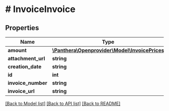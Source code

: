 # # InvoiceInvoice

## Properties

Name | Type | Description | Notes
------------ | ------------- | ------------- | -------------
**amount** | [**\Panthera\Openprovider\Model\InvoicePrices**](InvoicePrices.md) |  | [optional]
**attachment_url** | **string** |  | [optional]
**creation_date** | **string** |  | [optional]
**id** | **int** |  | [optional]
**invoice_number** | **string** |  | [optional]
**invoice_url** | **string** |  | [optional]

[[Back to Model list]](../../README.md#models) [[Back to API list]](../../README.md#endpoints) [[Back to README]](../../README.md)
